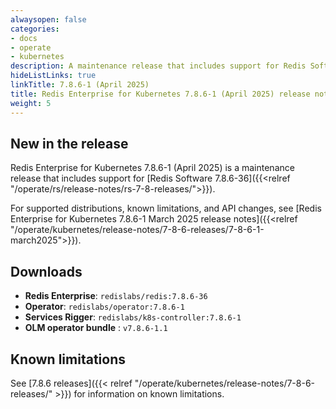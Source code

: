 ```yaml
---
alwaysopen: false
categories:
- docs
- operate
- kubernetes
description: A maintenance release that includes support for Redis Software 7.8.6-36.
hideListLinks: true
linkTitle: 7.8.6-1 (April 2025)
title: Redis Enterprise for Kubernetes 7.8.6-1 (April 2025) release notes
weight: 5
---
```


## New in the release

Redis Enterprise for Kubernetes 7.8.6-1 (April 2025) is a maintenance release that includes support for [Redis Software 7.8.6-36]({{<relref "/operate/rs/release-notes/rs-7-8-releases/">}}).

For supported distributions, known limitations, and API changes, see [Redis Enterprise for Kubernetes 7.8.6-1 March 2025 release notes]({{<relref "/operate/kubernetes/release-notes/7-8-6-releases/7-8-6-1-march2025">}}).

## Downloads

- **Redis Enterprise**: `redislabs/redis:7.8.6-36`
- **Operator**: `redislabs/operator:7.8.6-1`
- **Services Rigger**: `redislabs/k8s-controller:7.8.6-1`
- **OLM operator bundle** : `v7.8.6-1.1`

## Known limitations

See [7.8.6 releases]({{< relref "/operate/kubernetes/release-notes/7-8-6-releases/" >}}) for information on known limitations.
